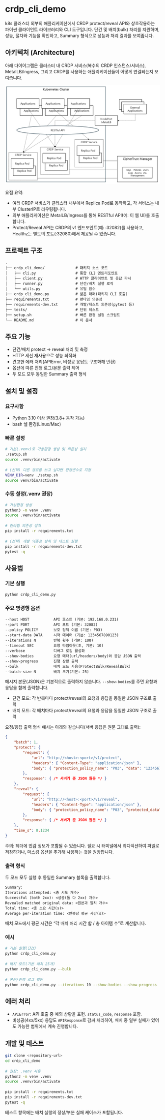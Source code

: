 # crdp_cli_demo

k8s 클러스터 외부의 애플리케이션에서 CRDP protect/reveal API와 상호작용하는 파이썬 클라이언트 라이브러리와 CLI 도구입니다. 단건 및 배치(bulk) 처리를 지원하며, 성능, 절차와 기능을 확인하고, Summary 형식으로 성능과 처리 결과를 보여줍니다.

## 아키텍처 (Architecture)

아래 다이어그램은 클러스터 내 CRDP 서비스(복수의 CRDP 인스턴스/서비스), MetalLB/Ingress, 그리고 CRDP를 사용하는 애플리케이션들이 어떻게 연결되는지 보여줍니다.

![CRDP architecture diagram](./CRDP_Diagram.png)

요점 요약:
- 여러 CRDP 서비스가 클러스터 내부에서 Replica Pod로 동작하고, 각 서비스는 내부 ClusterIP로 라우팅됩니다.
- 외부 애플리케이션은 MetalLB/Ingress를 통해 RESTful API(예: 이 웹 UI)를 호출합니다.
- Protect/Reveal API는 CRDP의 v1 엔드포인트(예: :32082)를 사용하고, Healthz는 별도의 포트(:32080)에서 제공될 수 있습니다.

## 프로젝트 구조

```
.
├── crdp_cli_demo/              # 패키지 소스 코드
│   ├── cli.py                  # 통합 CLI 엔트리포인트
│   ├── client.py               # HTTP 클라이언트 및 응답 파서
│   ├── runner.py               # 단건/배치 실행 로직
│   └── utils.py                # 유틸 함수
├── crdp_cli_demo.py            # 얇은 래퍼(패키지 CLI 호출)
├── requirements.txt            # 런타임 의존성
├── requirements-dev.txt        # 개발/테스트 의존성(pytest 등)
├── tests/                      # 단위 테스트
├── setup.sh                    # 빠른 환경 설정 스크립트
└── README.md                   # 이 문서
```

## 주요 기능

- 단건/배치 protect → reveal 처리 및 측정
- HTTP 세션 재사용으로 성능 최적화
- 견고한 에러 처리(APIError, 비성공 응답도 구조화해 반환)
- 옵션에 따른 진행 로그/본문 출력 제어
- 두 모드 모두 동일한 Summary 출력 형식

## 설치 및 설정

### 요구사항

- Python 3.10 이상 권장(3.8+ 동작 가능)
- bash 쉘 환경(Linux/Mac)

### 빠른 설정

```bash
# 기본(.venv)로 가상환경 생성 및 의존성 설치
./setup.sh
source .venv/bin/activate

# (선택) 다른 경로를 쓰고 싶다면 환경변수로 지정
VENV_DIR=venv ./setup.sh
source venv/bin/activate
```

### 수동 설정(.venv 권장)

```bash
# 가상환경 생성
python3 -m venv .venv
source .venv/bin/activate

# 런타임 의존성 설치
pip install -r requirements.txt

# (선택) 개발 의존성 설치 및 테스트 실행
pip install -r requirements-dev.txt
pytest -q
```

## 사용법

### 기본 실행

```bash
python crdp_cli_demo.py
```

### 주요 명령행 옵션

```
--host HOST           API 호스트 (기본: 192.168.0.231)
--port PORT           API 포트 (기본: 32082)
--policy POLICY       보호 정책 이름 (기본: P03)
--start-data DATA     시작 데이터 (기본: 1234567890123)
--iterations N        반복 횟수 (기본: 100)
--timeout SEC         요청 타임아웃(초, 기본: 10)
--verbose             디버그 로깅 활성화
--show-bodies         요청 메타(url/headers/body)와 응답 JSON 출력
--show-progress       진행 상황 출력
--bulk                배치 모드 사용(ProtectBulk/RevealBulk)
--batch-size N        배치 크기(기본: 25)
```

메시지 본문(JSON)은 기본적으로 출력하지 않습니다. `--show-bodies`를 주면 요청과 응답을 함께 출력합니다.
- 단건 모드: 각 반복마다 protect/reveal의 요청과 응답을 동일한 JSON 구조로 출력
- 배치 모드: 각 배치마다 protect/reveal의 요청과 응답을 동일한 JSON 구조로 출력

요청/응답 출력 형식 예시는 아래와 같습니다(서버 응답은 원문 그대로 출력):

```json
{
	"batch": 1,
	"protect": {
		"request": {
			"url": "http://<host>:<port>/v1/protect",
			"headers": { "Content-Type": "application/json" },
			"body": { "protection_policy_name": "P03", "data": "1234567890123" }
		},
		"response": { /* 서버가 준 JSON 원문 */ }
	},
	"reveal": {
		"request": {
			"url": "http://<host>:<port>/v1/reveal",
			"headers": { "Content-Type": "application/json" },
			"body": { "protection_policy_name": "P03", "protected_data": "..." }
		},
		"response": { /* 서버가 준 JSON 원문 */ }
	},
	"time_s": 0.1234
}
```

주의: 헤더에 민감 정보가 포함될 수 있습니다. 필요 시 터미널에서 리디렉션하여 파일로 저장하거나, 마스킹 옵션을 추가해 사용하는 것을 권장합니다.

### 출력 형식

두 모드 모두 실행 후 동일한 Summary 블록을 출력합니다.

```
Summary:
Iterations attempted: <총 시도 개수>
Successful (both 2xx): <성공(둘 다 2xx) 개수>
Revealed matched original data: <원본과 일치 개수>
Total time: <총 소요 시간(s)>
Average per-iteration time: <반복당 평균 시간(s)>
```

배치 모드에서 평균 시간은 “각 배치 처리 시간 합 / 총 아이템 수”로 계산합니다.

### 예시

```bash
# 기본 실행(단건)
python crdp_cli_demo.py

# 배치 모드(기본 배치 25개)
python crdp_cli_demo.py --bulk

# 본문/진행 로그 확인
python crdp_cli_demo.py --iterations 10 --show-bodies --show-progress
```

## 에러 처리

- `APIError`: API 호출 중 예외 상황을 표현. `status_code`, `response` 포함.
- 비성공(4xx/5xx) 응답도 `APIResponse`로 감싸 처리하여, 배치 중 일부 실패가 있어도 가능한 범위에서 계속 진행합니다.

## 개발 및 테스트

```bash
git clone <repository-url>
cd crdp_cli_demo

# 권장: .venv 사용
python3 -m venv .venv
source .venv/bin/activate

pip install -r requirements.txt
pip install -r requirements-dev.txt
pytest -q
```

테스트 항목에는 배치 실행의 정상/부분 실패 케이스가 포함됩니다.
